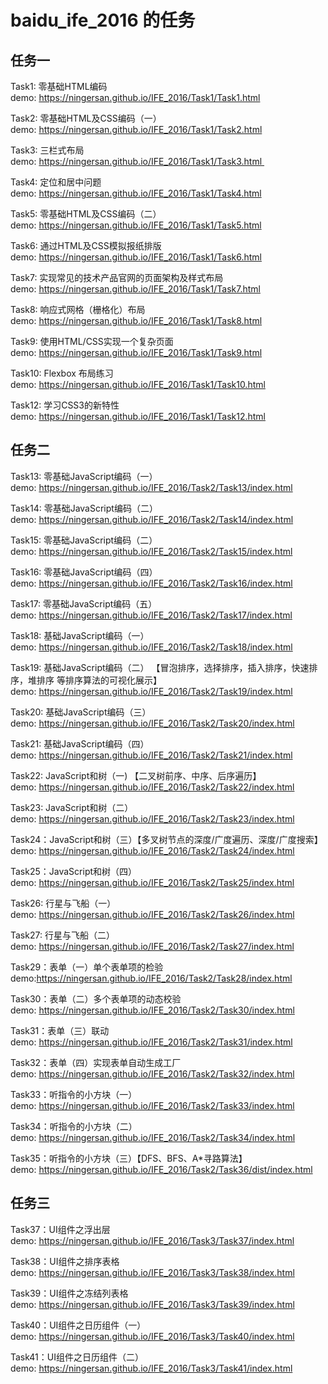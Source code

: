# baidu_ife_2016 的任务      
## 任务一
Task1: 零基础HTML编码      
demo: https://ningersan.github.io/IFE_2016/Task1/Task1.html

Task2: 零基础HTML及CSS编码（一）          
demo: https://ningersan.github.io/IFE_2016/Task1/Task2.html   

Task3: 三栏式布局         
demo: https://ningersan.github.io/IFE_2016/Task1/Task3.html  

Task4: 定位和居中问题          
demo: https://ningersan.github.io/IFE_2016/Task1/Task4.html

Task5: 零基础HTML及CSS编码（二）        
demo: https://ningersan.github.io/IFE_2016/Task1/Task5.html 

Task6: 通过HTML及CSS模拟报纸排版       
demo: https://ningersan.github.io/IFE_2016/Task1/Task6.html  

Task7: 实现常见的技术产品官网的页面架构及样式布局         
demo: https://ningersan.github.io/IFE_2016/Task1/Task7.html                  

Task8: 响应式网格（栅格化）布局         
demo: https://ningersan.github.io/IFE_2016/Task1/Task8.html    

Task9: 使用HTML/CSS实现一个复杂页面         
demo: https://ningersan.github.io/IFE_2016/Task1/Task9.html           

Task10: Flexbox 布局练习         
demo: https://ningersan.github.io/IFE_2016/Task1/Task10.html       

Task12: 学习CSS3的新特性         
demo: https://ningersan.github.io/IFE_2016/Task1/Task12.html

## 任务二        
Task13: 零基础JavaScript编码（一）      
demo: https://ningersan.github.io/IFE_2016/Task2/Task13/index.html

Task14: 零基础JavaScript编码（二）       
demo: https://ningersan.github.io/IFE_2016/Task2/Task14/index.html    

Task15: 零基础JavaScript编码（二）      
demo: https://ningersan.github.io/IFE_2016/Task2/Task15/index.html      

Task16: 零基础JavaScript编码（四）         
demo: https://ningersan.github.io/IFE_2016/Task2/Task16/index.html

Task17: 零基础JavaScript编码（五）     
demo: https://ningersan.github.io/IFE_2016/Task2/Task17/index.html       

Task18: 基础JavaScript编码（一）           
demo: https://ningersan.github.io/IFE_2016/Task2/Task18/index.html

Task19: 基础JavaScript编码（二） 【冒泡排序，选择排序，插入排序，快速排序，堆排序 等排序算法的可视化展示】     
demo: https://ningersan.github.io/IFE_2016/Task2/Task19/index.html

Task20: 基础JavaScript编码（三）      
demo: https://ningersan.github.io/IFE_2016/Task2/Task20/index.html  

Task21: 基础JavaScript编码（四）      
demo: https://ningersan.github.io/IFE_2016/Task2/Task21/index.html    

Task22: JavaScript和树（一)  【二叉树前序、中序、后序遍历】    
demo: https://ningersan.github.io/IFE_2016/Task2/Task22/index.html    

Task23: JavaScript和树（二）      
demo: https://ningersan.github.io/IFE_2016/Task2/Task23/index.html       

Task24：JavaScript和树（三）【多叉树节点的深度/广度遍历、深度/广度搜索】      
demo: https://ningersan.github.io/IFE_2016/Task2/Task24/index.html      

Task25：JavaScript和树（四）      
demo: https://ningersan.github.io/IFE_2016/Task2/Task25/index.html         

Task26: 行星与飞船（一）        
demo: https://ningersan.github.io/IFE_2016/Task2/Task26/index.html           

Task27: 行星与飞船（二）         
demo: https://ningersan.github.io/IFE_2016/Task2/Task27/index.html      

Task29：表单（一）单个表单项的检验      
demo:https://ningersan.github.io/IFE_2016/Task2/Task28/index.html        

Task30：表单（二）多个表单项的动态校验      
demo: https://ningersan.github.io/IFE_2016/Task2/Task30/index.html          

Task31：表单（三）联动     
demo: https://ningersan.github.io/IFE_2016/Task2/Task31/index.html        

Task32：表单（四）实现表单自动生成工厂    
demo: https://ningersan.github.io/IFE_2016/Task2/Task32/index.html 

Task33：听指令的小方块（一）    
demo: https://ningersan.github.io/IFE_2016/Task2/Task33/index.html        

Task34：听指令的小方块（二）    
demo: https://ningersan.github.io/IFE_2016/Task2/Task34/index.html         

Task35：听指令的小方块（三）【DFS、BFS、A*寻路算法】    
demo: https://ningersan.github.io/IFE_2016/Task2/Task36/dist/index.html

## 任务三

Task37：UI组件之浮出层    
demo: https://ningersan.github.io/IFE_2016/Task3/Task37/index.html

Task38：UI组件之排序表格    
demo: https://ningersan.github.io/IFE_2016/Task3/Task38/index.html

Task39：UI组件之冻结列表格   
demo: https://ningersan.github.io/IFE_2016/Task3/Task39/index.html

Task40：UI组件之日历组件（一）   
demo: https://ningersan.github.io/IFE_2016/Task3/Task40/index.html

Task41：UI组件之日历组件（二）   
demo: https://ningersan.github.io/IFE_2016/Task3/Task41/index.html